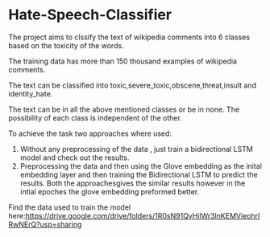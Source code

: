 # Hate-Speech-Classifier
The project aims to clssify the text of wikipedia comments into 6 classes based on the toxicity of the words.

The training data has more than 150 thousand examples of wikipedia comments.

The text can be classified into toxic,severe_toxic,obscene,threat,insult and identity_hate.

The text can be in all the above mentioned classes or be in none. The possibility of each class is independent of the other.

To achieve the task two approaches where used:
1) Without any preprocessing of the data , just train a bidirectional LSTM model and check out the results.
2) Preprocessing the data and then using the Glove embedding as the inital embedding layer and then training the Bidirectional LSTM to predict the results.
Both the approachesgives the similar results however in the intial epoches the glove embedding preformed better.

Find the data used to train the model here:https://drive.google.com/drive/folders/1R0sN91QyHilWr3lnKEMVieohrIRwNErQ?usp=sharing
